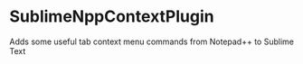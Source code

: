# SublimeNppContextPlugin
Adds some useful tab context menu commands from Notepad++ to Sublime Text
